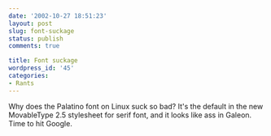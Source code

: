 ```yaml
---
date: '2002-10-27 18:51:23'
layout: post
slug: font-suckage
status: publish
comments: true

title: Font suckage
wordpress_id: '45'
categories:
- Rants
---
```


Why does the Palatino font on Linux suck so bad?
It's the default in the new MovableType 2.5 stylesheet for serif font, and it looks like ass in Galeon.
Time to hit Google.
